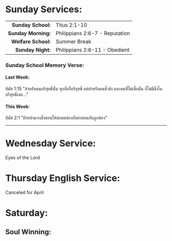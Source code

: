 # Sunday Services:

| | |
| --:|:-- |
| **Sunday School:**  |	Titus 2:1-10
| **Sunday Morning:** |	Philippians 2:6-7 - Reputation
| **Welfare School:** |	Summer Break
| **Sunday Night:**   | Philippians 2:8-11 - Obedient 

### Sunday School Memory Verse:
#### Last Week: 
ทิตัส 1:15 "สำหรับคนบริสุทธิ์นั้น ทุกสิ่งก็บริสุทธิ์ แต่สำหรับคนชั่วช้า และคนที่ไม่เชื่อนั้น ก็ไม่มีสิ่งใดบริสุทธิ์เลย..."

#### This Week:
ทิตัส 2:1 "ฝ่ายท่านจงสั่งสอนให้สอดคล้องกับคำสอนอันถูกต้อง"

---
# Wednesday Service:
Eyes of the Lord


# Thursday English Service:
Canceled for April

# Saturday:

## Soul Winning: